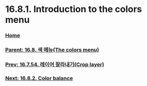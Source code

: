 # 16.8.1. Introduction to the colors menu

### [Home](./00-home.md)
### [Parent: 16.8. 색 메뉴(The colors menu)](./16-08-00-the-colors-menu.md)
### [Prev: 16.7.54. 레이어 잘라내기(Crop layer)](./16-07-54-00-crop-layer.md)
### [Next: 16.8.2. Color balance](./16-08-02-color-balance.md)
